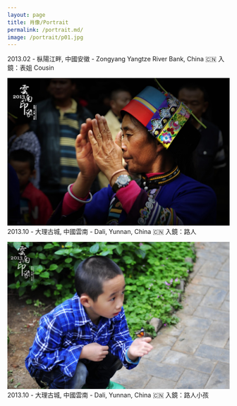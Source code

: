 ```yaml
---
layout: page
title: 肖像/Portrait
permalink: /portrait.md/
image: /portrait/p01.jpg
---
```

2013.02 - 枞陽江畔, 中國安徽 - Zongyang Yangtze River Bank, China 🇨🇳
入鏡：表姐 Cousin


![](/img/portrait/p02.jpg)
2013.10 - 大理古城, 中國雲南 - Dali, Yunnan, China 🇨🇳
入鏡：路人 


![](/img/portrait/p03.jpg)
2013.10 - 大理古城, 中國雲南 - Dali, Yunnan, China 🇨🇳
入鏡：路人小孩
